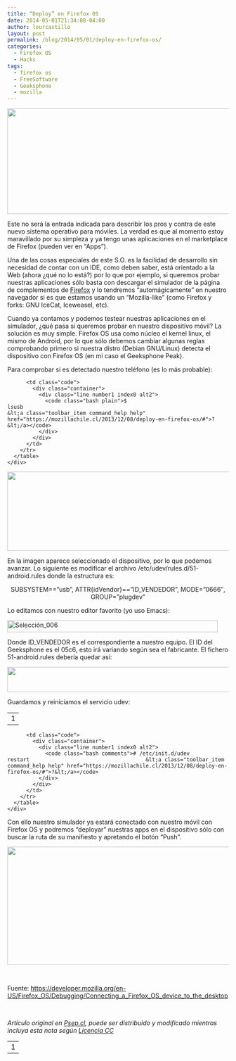 ```yaml
---
title: “Deploy” en Firefox OS
date: 2014-05-01T21:34:08-04:00
author: lourcastillo
layout: post
permalink: /blog/2014/05/01/deploy-en-firefox-os/
categories:
  - Firefox OS
  - Hacks
tags:
  - firefox os
  - FreeSoftware
  - Geeksphone
  - mozilla
---
```

<div class="entry-content">
  <p>
    <img class="aligncenter size-full wp-image-898" src="/images/2013/12/Seleccion_008.png" alt="" width="552" height="240" />
  </p>
  
  <p>
    Este no será la entrada indicada para describir los pros y contra de este nuevo sistema operativo para móviles. La verdad es que al momento estoy maravillado por su simpleza y ya tengo unas aplicaciones en el marketplace de Firefox (pueden ver en “Apps”).
  </p>
  
  <p>
    <!--more-->
  </p>
  
  <p>
    <span id="more-897"></span>Una de las cosas especiales de este S.O. es la facilidad de desarrollo sin necesidad de contar con un IDE, como deben saber, está orientado a la Web (ahora ¿qué no lo está?) por lo que por ejemplo, si queremos probar nuestras aplicaciones sólo basta con descargar el simulador de la página de complementos de <a href="https://addons.mozilla.org/es/firefox/addon/firefox-os-simulator/" target="_blank">Firefox</a> y lo tendremos “automágicamente” en nuestro navegador si es que estamos usando un “Mozilla-like” (como Firefox y forks: GNU IceCat, Iceweasel, etc).
  </p>
  
  <p>
    Cuando ya contamos y podemos testear nuestras aplicaciones en el simulador, ¿qué pasa si queremos probar en nuestro dispositivo móvil? La solución es muy simple. Firefox OS usa como núcleo el kernel linux, el mismo de Android, por lo que sólo debemos cambiar algunas reglas comprobando primero si nuestra distro (Debian GNU/Linux) detecta el dispositivo con Firefox OS (en mi caso el Geeksphone Peak).
  </p>
  
  <p>
    Para comprobar si es detectado nuestro teléfono (es lo más probable):
  </p>
  
  <div>
    <div id="highlighter_113483" class="syntaxhighlighter notranslate bash">
      <table border="0" cellspacing="0" cellpadding="0">
        <tr>
          <td class="gutter">
            <div class="line number1 index0 alt2">
              1
            </div>
          </td>
          
          <td class="code">
            <div class="container">
              <div class="line number1 index0 alt2">
                <code class="bash plain">$ lsusb                                                                   &lt;a class="toolbar_item command_help help" href="https://mozillachile.cl/2013/12/08/deploy-en-firefox-os/#">?&lt;/a></code>
              </div>
            </div>
          </td>
        </tr>
      </table>
    </div>
  </div>
  
  <p>
    <img class="aligncenter size-full wp-image-900" src="/images/2013/12/Seleccion_005.png" alt="" width="603" height="180" />
  </p>
  
  <p>
    En la imagen aparece seleccionado el dispositivo, por lo que podemos avanzar. Lo siguiente es modificar el archivo /etc/udev/rules.d/51-android.rules donde la estructura es:
  </p>
  
  <p style="text-align: center">
    SUBSYSTEM==”usb”, ATTR{idVendor}==”ID_VENDEDOR”, MODE=”0666″, GROUP=”plugdev”
  </p>
  
  <p>
    Lo editamos con nuestro editor favorito (yo uso Emacs):
  </p>
  
  <p>
    <img class="aligncenter size-full wp-image-901" src="/images/2013/12/Seleccion_006.png" alt="Selección_006" width="479" height="27" />
  </p>
  
  <p>
    Donde ID_VENDEDOR es el correspondiente a nuestro equipo. El ID del Geeksphone es el 05c6, esto irá variando según sea el fabricante. El fichero 51-android.rules debería quedar así:
  </p>
  
  <p>
    <img class="aligncenter size-full wp-image-902" src="/images/2013/12/Seleccion_007.png" alt="" width="593" height="57" />
  </p>
  
  <p>
    Guardamos y reiniciamos el servicio udev:
  </p>
  
  <div>
    <div id="highlighter_18040" class="syntaxhighlighter notranslate bash">
      <table border="0" cellspacing="0" cellpadding="0">
        <tr>
          <td class="gutter">
            <div class="line number1 index0 alt2">
              1
            </div>
          </td>
          
          <td class="code">
            <div class="container">
              <div class="line number1 index0 alt2">
                <code class="bash comments"># /etc/init.d/udev restart                                     &lt;a class="toolbar_item command_help help" href="https://mozillachile.cl/2013/12/08/deploy-en-firefox-os/#">?&lt;/a></code>
              </div>
            </div>
          </td>
        </tr>
      </table>
    </div>
  </div>
  
  <p>
    Con ello nuestro simulador ya estará conectado con nuestro móvil con Firefox OS y podremos “deployar” nuestras apps en el dispositivo sólo con buscar la ruta de su manifiesto y apretando el botón “Push”.
  </p>
  
  <p>
    <img class="size-full wp-image-903 aligncenter" src="/images/2013/12/Seleccion_009.png" alt="" width="641" height="268" />
  </p>
  
  <p>
    &nbsp;
  </p>
  
  <p>
    Fuente: <a href="https://developer.mozilla.org/en-US/Firefox_OS/Debugging/Connecting_a_Firefox_OS_device_to_the_desktop" target="_blank">https://developer.mozilla.org/en-US/Firefox_OS/Debugging/Connecting_a_Firefox_OS_device_to_the_desktop</a>
  </p>
  
  <p>
    &nbsp;
  </p>
  
  <p>
    <em>Artículo original en <a title="&quot;Deploy&quot; en Firefox OS - Psep.cl" href="https://mozillachile.cl/2013/12/08/deploy-en-firefox-os/" target="_blank">Psep.cl</a>, puede ser distribuido y modificado mientras incluya esta nota según <a title="CC BY-SA 3.0" href="http://creativecommons.org/licenses/by-sa/3.0/cl/" target="_blank">Licencia CC</a></em>
  </p>
</div>